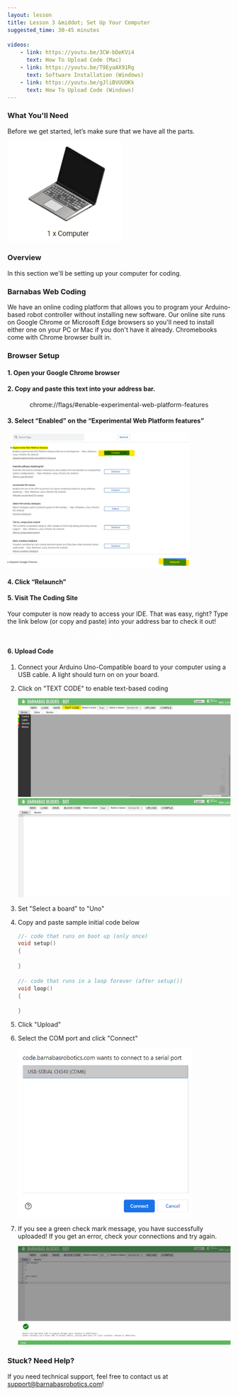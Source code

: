 ```yaml
---
layout: lesson
title: Lesson 3 &middot; Set Up Your Computer
suggested_time: 30-45 minutes

videos:
    - link: https://youtu.be/3CW-bDeKVi4
      text: How To Upload Code (Mac)
    - link: https://youtu.be/T9EyaAX91Rg
      text: Software Installation (Windows)
    - link: https://youtu.be/gJliBVUUOKk
      text: How To Upload Code (Windows)
---
```




### What You'll Need

Before we get started, let’s make sure that we have all the parts.

<img src="fig-6_0.png" alt="fig-6_0" style="zoom:90%;" class="image center" />

### Overview

In this section we'll be setting up your computer for coding. 

### Barnabas Web Coding

We have an online coding platform that allows you to program your Arduino-based robot controller without installing new software.  Our online site runs on Google Chrome or Microsoft Edge browsers so you'll need to install either one on your PC or Mac if you don't have it already.  Chromebooks come with Chrome browser built in.  

### Browser Setup

#### 1. Open your Google Chrome browser

#### 2. Copy and paste this text into your address bar.  

<p style="text-align:center"><cmd>chrome://flags/#enable-experimental-web-platform-features</cmd></p>

#### 3. Select “Enabled” on the “Experimental Web Platform features”

<img src="fig-6_2.png" alt="fig-6_2" style="zoom:40%;" class="image center" />

#### 4. Click “Relaunch”

#### 5. Visit The Coding Site

Your computer is now ready to access your IDE.  That was easy, right?  Type the link below (or copy and paste) into your address bar to check it out!

<p style="text-align:center"><cmd><a style="color:white" href="https://code.barnabasrobotics.com">https://code.barnabasrobotics.com</a></cmd></p>

#### 6. Upload Code

1. Connect your Arduino Uno-Compatible board to your computer using a USB cable.  A  light should turn on on your board.

2. Click on "TEXT CODE" to enable text-based coding

   <img src="block code.jpg" alt="fig-6_0" style="zoom:50%;" class="image center" />

   <img src="textcode.jpg" alt="fig-6_0" style="zoom:50%;" class="image center" />

3. Set "Select a board" to "Uno"

4. Copy and paste sample initial code below

   ```c
   //- code that runs on boot up (only once)
   void setup()
   {
   
   }
   
   //- code that runs in a loop forever (after setup())
   void loop()
   {
   
   }
   ```

5. Click "Upload"

6. Select the COM port and click "Connect"

   <img src="fig-4_5.png" style="zoom:60%;" class="image center" />

7. If you see a green check mark message, you have successfully uploaded! If you get an error, check your connections and try again. 

   <img src="check.jpg" style="zoom:60%;" class="image center" />

### Stuck? Need Help?

If you need technical support, feel free to contact us at support@barnabasrobotics.com!